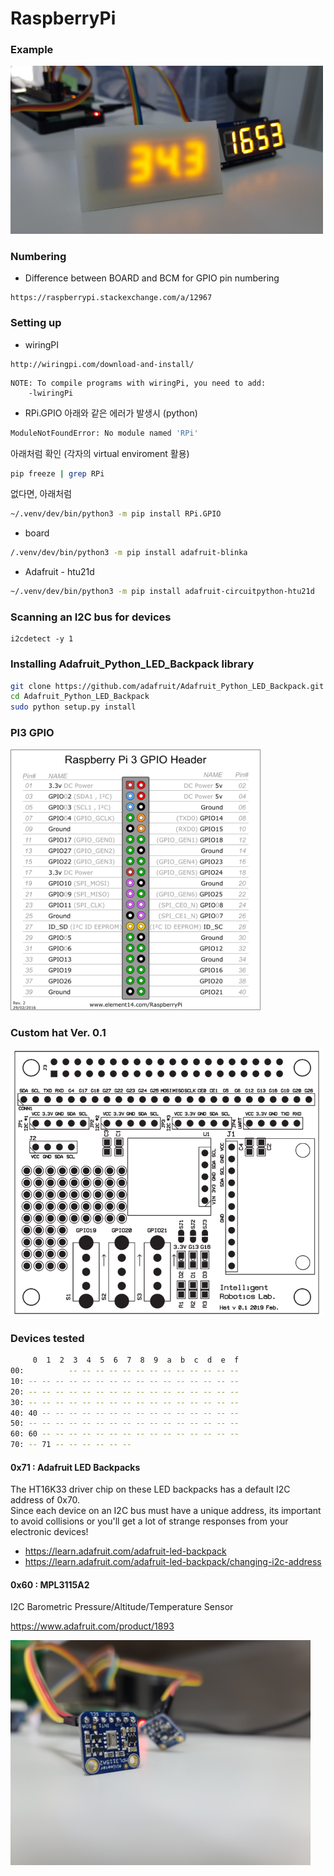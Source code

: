 # RaspberryPi

### Example
<img src='./99-Lab/3DModels/Case_7Segment_v1/20191008_165328.jpg' width=500px/>

### Numbering
* Difference between BOARD and BCM for GPIO pin numbering 
```
https://raspberrypi.stackexchange.com/a/12967
```

### Setting up 

* wiringPI
```
http://wiringpi.com/download-and-install/
```
```
NOTE: To compile programs with wiringPi, you need to add:
    -lwiringPi
```

*  RPi.GPIO 
아래와 같은 에러가 발생시 (python)
```bash
ModuleNotFoundError: No module named 'RPi'
```

아래처럼 확인 (각자의 virtual enviroment 활용)
```bash
pip freeze | grep RPi
```

없다면, 아래처럼
```bash
~/.venv/dev/bin/python3 -m pip install RPi.GPIO
```
* board
```bash
/.venv/dev/bin/python3 -m pip install adafruit-blinka
```

* Adafruit - htu21d
```bash
~/.venv/dev/bin/python3 -m pip install adafruit-circuitpython-htu21d
```


### Scanning an I2C bus for devices
```
i2cdetect -y 1
```

### Installing Adafruit_Python_LED_Backpack library
```bash
git clone https://github.com/adafruit/Adafruit_Python_LED_Backpack.git
cd Adafruit_Python_LED_Backpack
sudo python setup.py install
```
### PI3 GPIO
<img src='./images/pi3_gpio.png' width = '400px'/>

### Custom hat Ver. 0.1
<img src='documents/PCB/rpi_hat_irlab_1.png' width = '500px' />


### Devices tested

```bash
     0  1  2  3  4  5  6  7  8  9  a  b  c  d  e  f
00:          -- -- -- -- -- -- -- -- -- -- -- -- --
10: -- -- -- -- -- -- -- -- -- -- -- -- -- -- -- --
20: -- -- -- -- -- -- -- -- -- -- -- -- -- -- -- --
30: -- -- -- -- -- -- -- -- -- -- -- -- -- -- -- --
40: 40 -- -- -- -- -- -- -- -- -- -- -- -- -- -- --
50: -- -- -- -- -- -- -- -- -- -- -- -- -- -- -- --
60: 60 -- -- -- -- -- -- -- -- -- -- -- -- -- -- --
70: -- 71 -- -- -- -- -- --
```

#### 0x71 : Adafruit LED Backpacks
The HT16K33 driver chip on these LED backpacks has a default I2C address of 0x70.<br/> 
Since each device on an I2C bus must have a unique address, its important to avoid collisions or you'll get a lot of strange responses from your electronic devices! 
* https://learn.adafruit.com/adafruit-led-backpack
* https://learn.adafruit.com/adafruit-led-backpack/changing-i2c-address

#### 0x60 : MPL3115A2 
I2C Barometric Pressure/Altitude/Temperature Sensor

https://www.adafruit.com/product/1893

<img src='images/20210105_202944.jpg' width=480px />


